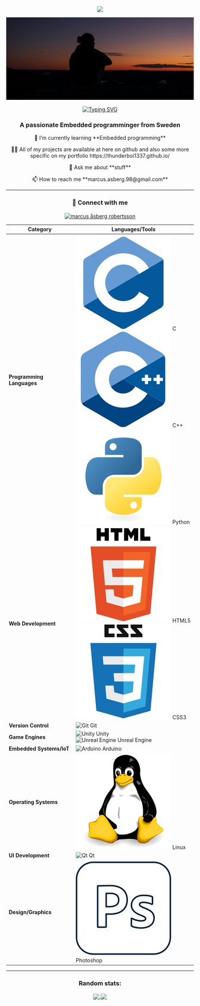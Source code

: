 <p align="center">
<a href="https://www.fontspace.com/category/marvel">
  <img align="center" src="https://see.fontimg.com/api/renderfont4/7BeAw/eyJyIjoiZnMiLCJoIjo0NiwidyI6MTAwMCwiZnMiOjQ2LCJmZ2MiOiIjRTQ1MjUwIiwiYmdjIjoiI0ZGRTYzOCIsInQiOjF9/dGhlIE1JR0hUWSBUSFVOREVSQk9J/love-and-thunder.png" />
</a>

![alt text](https://github.com/Thunderboi1337/Thunderboi1337/blob/main/DSCF5795.jpg)


<p align="center">
<a href="https://git.io/typing-svg"><img src="https://readme-typing-svg.demolab.com?font=Fira+Code&size=25&pause=1000&color=E45250&repeat=false&random=false&width=667&lines=%E7%B4%99%E5%82%B7%3A+%E6%9C%A8%E3%81%AE%E6%9C%80%E5%BE%8C%E3%81%AE%E5%BE%A9%E8%AE%90%E3%81%AE%E7%9E%AC%E9%96%93;Pappercut%3A+A+tree%E2%80%99s+final+moment+of+revenge." alt="Typing SVG" /></a>
</p>
<h3 align="center">A passionate Embedded programminger from Sweden</h3>

<p align="center">
🌱 I’m currently learning **Embedded programming**
</p>
<p align="center">
👨‍💻 All of my projects are available at here on github and also some more specific on my portfolio https://thunderboi1337.github.io/
</p>
<p align="center">
💬 Ask me about **stuff**
</p>
<p align="center">
📫 How to reach me **marcus.asberg.98@gmail.com**
</p>

________________________________________________________
<h3 align="center">🔗 Connect with me</h3>
<p align="center">
<a href="https://www.linkedin.com/in/marcus-%C3%A5sberg-robertsson-641173113/" target="blank"><img align="center" src="https://raw.githubusercontent.com/rahuldkjain/github-profile-readme-generator/master/src/images/icons/Social/linked-in-alt.svg" alt="marcus åsberg robertsson" height="30" width="40" /></a>
</p>

| **Category**               | **Languages/Tools**                                                                                                                                                                        |
|----------------------------|---------------------------------------------------------------------------------------------------------------------------------------------------------------------------------------------|
| **Programming Languages**   | ![C](https://raw.githubusercontent.com/devicons/devicon/master/icons/c/c-original.svg) C <br> ![C++](https://raw.githubusercontent.com/devicons/devicon/master/icons/cplusplus/cplusplus-original.svg) C++ <br> ![Python](https://raw.githubusercontent.com/devicons/devicon/master/icons/python/python-original.svg) Python |
| **Web Development**         | ![HTML5](https://raw.githubusercontent.com/devicons/devicon/master/icons/html5/html5-original-wordmark.svg) HTML5 <br> ![CSS3](https://raw.githubusercontent.com/devicons/devicon/master/icons/css3/css3-original-wordmark.svg) CSS3                                                         |
| **Version Control**         | ![Git](https://www.vectorlogo.zone/logos/git-scm/git-scm-icon.svg) Git                                                                                                                         |
| **Game Engines**            | ![Unity](https://www.vectorlogo.zone/logos/unity3d/unity3d-icon.svg) Unity <br> ![Unreal Engine](https://raw.githubusercontent.com/kenangundogan/fontisto/036b7eca71aab1bef8e6a0518f7329f13ed62f6b/icons/svg/brand/unreal-engine.svg) Unreal Engine                                           |
| **Embedded Systems/IoT**    | ![Arduino](https://cdn.worldvectorlogo.com/logos/arduino-1.svg) Arduino                                                                                                                       |
| **Operating Systems**       | ![Linux](https://raw.githubusercontent.com/devicons/devicon/master/icons/linux/linux-original.svg) Linux                                                                                     |
| **UI Development**          | ![Qt](https://upload.wikimedia.org/wikipedia/commons/0/0b/Qt_logo_2016.svg) Qt                                                                                                               |
| **Design/Graphics**         | ![Photoshop](https://raw.githubusercontent.com/devicons/devicon/master/icons/photoshop/photoshop-line.svg) Photoshop                                                                         |

______________________________________________________

<h3 align="center">Random stats:</h3>


<p align="center">
<a href="https://github.com/thunderboi1337/github-readme-stats">
  <img height=200 align="center" src="https://github-readme-stats.vercel.app/api?username=thunderboi1337&theme=tokyonight" />
</a>
 

<a href="https://github.com/thunderboi1337/convoychat">
  <img height=200 align="center" src="https://github-readme-stats.vercel.app/api/top-langs/?username=thunderboi1337&theme=tokyonight&layout=compact" />
</a>
  </p>


